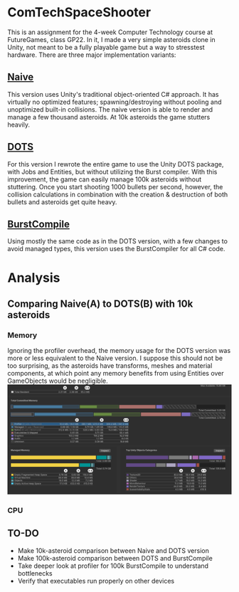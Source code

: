 # ComTechSpaceShooter

This is an assignment for the 4-week Computer Technology course at FutureGames, class GP22.
In it, I made a very simple asteroids clone in Unity, not meant to be a fully playable game but a way to stresstest hardware.
There are three major implementation variants:

## [Naive](https://github.com/AntonHedlundFG/ComTechSpaceShooter/releases/tag/NaiveState)
This version uses Unity's traditional object-oriented C# approach. It has virtually no optimized features; spawning/destroying without pooling and unoptimized built-in collisions.
The naive version is able to render and manage a few thousand asteroids. At 10k asteroids the game stutters heavily.

## [DOTS](https://github.com/AntonHedlundFG/ComTechSpaceShooter/releases/tag/Full-DOTS-Version)
For this version I rewrote the entire game to use the Unity DOTS package, with Jobs and Entities, but without utilizing the Burst compiler. 
With this improvement, the game can easily manage 100k asteroids without stuttering. Once you start shooting 1000 bullets per second, however, the collision calculations in combination with the creation & destruction of both bullets and asteroids get quite heavy.

## [BurstCompile](https://github.com/AntonHedlundFG/ComTechSpaceShooter/releases/tag/BurstCompile-Everything)
Using mostly the same code as in the DOTS version, with a few changes to avoid managed types, this version uses the BurstCompiler for all C# code.

# Analysis

## Comparing Naive(A) to DOTS(B) with 10k asteroids
### Memory
Ignoring the profiler overhead, the memory usage for the DOTS version was more or less equivalent to the Naive version. I suppose this should not be too surprising, as the asteroids have transforms, meshes and material components, at which point any memory benefits from using Entities over GameObjects would be negligible.
![ImageStuff](/Screenshots/MemoryComparisons/Naive10kVSDOTS10k.png)
### CPU




## TO-DO

- Make 10k-asteroid comparison between Naive and DOTS version
- Make 100k-asteroid comparison between DOTS and BurstCompile
- Take deeper look at profiler for 100k BurstCompile to understand bottlenecks
- Verify that executables run properly on other devices
